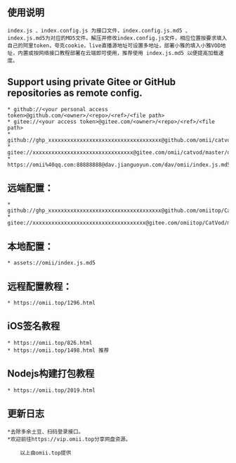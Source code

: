 ## 使用说明
    index.js 、index.config.js 为接口文件，index.config.js.md5 、 index.js.md5为对应的MD5文件。解压并修改index.config.js文件，相应位置按要求填入自己的阿里token，夸克cookie，live直播源地址可设置多地址，部署小雅的填入小雅VOD地址，内置或按网络接口教程部署在云端即可使用，推荐使用 index.js.md5 以便提高加载速度。


## Support using private Gitee or GitHub repositories as remote config.
    * github://<your personal access token>@github.com/<owner>/<repo>/<ref>/<file path>
    * gitee://<your access token>@gitee.com/<owner>/<repo>/<ref>/<file path>
    * github://ghp_xxxxxxxxxxxxxxxxxxxxxxxxxxxxxxxxxxxx@github.com/omii/catvod/main/omii/index.js.md5
    * gitee://xxxxxxxxxxxxxxxxxxxxxxxxxxxxxxxx@gitee.com/omii/catvod/master/omii/index.js.md5
    * https://omii%40qq.com:88888888@dav.jianguoyun.com/dav/omii/index.js.md5


## 远端配置：
    * github://ghp_xxxxxxxxxxxxxxxxxxxxxxxxxxxxxxxxxxxx@github.com/omiitop/CatVod/main/omii/index.js.md5
    * gitee://xxxxxxxxxxxxxxxxxxxxxxxxxxxxxxxxxxxx@gitee.com/omiitop/CatVod/main/omii/index.js.md5


## 本地配置：
    * assets://omii/index.js.md5

## 远程配置教程：
    * https://omii.top/1296.html

## iOS签名教程
    * https://omii.top/826.html
    * https://omii.top/1498.html 推荐

## Nodejs构建打包教程
    * https://omii.top/2019.html


##  更新日志
    *去除多余土豆、扫码登录接口。
    *欢迎前往https://vip.omii.top分享网盘资源。

        以上由omii.top提供
